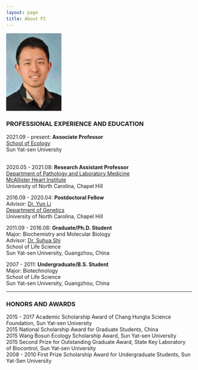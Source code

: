 ```yaml
---
layout: page
title: About PI
---
```


<div class="container">
    <div class="row-fluid">
        <div class="span2">
        <a href="assets/Yuchen.jpg">
            <img src="assets/Yuchen.jpg" height="210" width="150" title="Yuchen Yang" alt="Yuchen Yang"/>
        </a>
        </div>
    </div>
</div>

### PROFESSIONAL EXPERIENCE AND EDUCATION

<div class="container">
    <div class="row-fluid">
            2021.09 - present:  <b>Associate Professor</b><br/>
            <a href="http://eco.sysu.edu.cn/">School of Ecology</a><br/>
            Sun Yat-sen University <br/><br/>
    </div>
</div>

2020.05 - 2021.08:  <b>Research Assistant Professor</b><br/>
    <a href="https://www.med.unc.edu/pathology/">Department of Pathology and Laboratory Medicine</a><br/>
    <a href="https://www.med.unc.edu/mhi/">McAllister Heart Institute</a><br/>
    University of North Carolina, Chapel Hill <br/>

2016.09 - 2020.04:  <b>Postdoctoral Fellow</b><br/>
    Advisor: [Dr. Yun Li](https://www.med.unc.edu/genetics/directory/yun-li-phd/)<br/>
    <a href="https://www.med.unc.edu/genetics/">Department of Genetics</a><br/>
    University of North Carolina, Chapel Hill<br/>

2011.09 - 2016.08:  <b>Graduate/Ph.D. Student</b><br/>
    Major: Biochemistry and Molecular Biology<br/>
    Advisor: [Dr. Suhua Shi](http://evolution.sysu.edu.cn/Our_team.html)<br/>
    School of Life Science<br/>
    Sun Yat-sen University, Guangzhou, China<br/>


2007 - 2011:  <b>Undergraduate/B.S. Student</b><br/>
    Major: Biotechnology<br/>
    School of Life Science<br/>
    Sun Yat-sen University, Guangzhou, China<br/>

---

### HONORS AND AWARDS
2015 - 2017 Academic Scholarship Award of Chang Hungta Science Foundation, Sun Yat-sen University<br/>
2015    National Scholarship Award for Graduate Students, China<br/>
2015    Wang Bosun Ecology Scholarship Award, Sun Yat-sen University<br/>
2015    Second Prize for Outstanding Graduate Award, State Key Laboratory of Biocontrol, Sun Yat-sen University<br/>
2008 - 2010 First Prize Scholarship Award for Undergraduate Students, Sun Yat-Sen University<br/>
